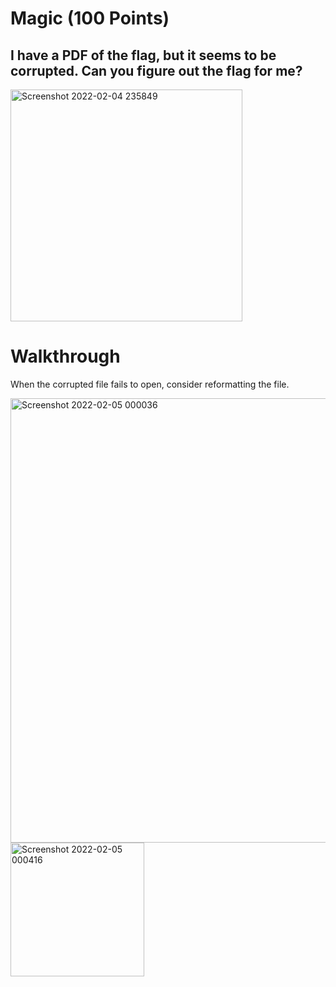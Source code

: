 # Magic (100 Points)
## I have a PDF of the flag, but it seems to be corrupted. Can you figure out the flag for me?
<img width="371" alt="Screenshot 2022-02-04 235849" src="https://user-images.githubusercontent.com/99063625/152630631-b840776a-00f6-4a7f-9801-a58cb5609698.png">

# Walkthrough
When the corrupted file fails to open, consider reformatting the file.

<img width="711" alt="Screenshot 2022-02-05 000036" src="https://user-images.githubusercontent.com/99063625/152630719-78a25ed3-b753-4325-a291-84d2e700bed9.png">

<img width="214" alt="Screenshot 2022-02-05 000416" src="https://user-images.githubusercontent.com/99063625/152630762-5f99264d-6543-4208-bb82-b9aaa2929e4a.png">
